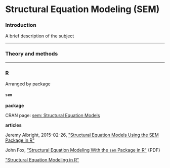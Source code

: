 # Structural Equation Modeling (SEM)

### Introduction

A brief description of the subject

---
### Theory and methods



---
### R

Arranged by package

#### `sem`

**package**

CRAN page: [sem: Structural Equation Models](https://cran.r-project.org/web/packages/sem/)

**articles**

Jeremy Albright, 2015-02-26, ["Structural Equation Models Using the SEM Package in R"]()

John Fox, ["Structural Equation Modeling With the `sem` Package in R"](http://socserv.socsci.mcmaster.ca/jfox/Misc/sem/SEM-paper.pdf) {PDF}

["Structural Equation Modeling in R"](http://personality-project.org/r/r.sem.html)
